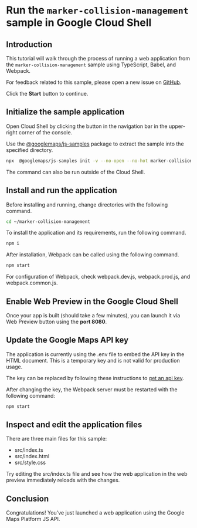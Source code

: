 # Run the `marker-collision-management` sample in Google Cloud Shell

<walkthrough-tutorial-duration duration="10"/>

## Introduction

This tutorial will walk through the process of running a web application from
the `marker-collision-management` sample using TypeScript, Babel, and Webpack.

For feedback related to this sample, please open a new issue on
[GitHub](https://github.com/googlemaps/js-samples/issues).

Click the **Start** button to continue.

## Initialize the sample application

Open Cloud Shell by clicking the
<walkthrough-cloud-shell-icon></walkthrough-cloud-shell-icon> button in the
navigation bar in the upper-right corner of the console.

Use the [@googlemaps/js-samples](https://www.npmjs.com/package/@googlemaps/js-samples) package to
extract the sample into the specified directory.

```bash
npx  @googlemaps/js-samples init -v --no-open --no-hot marker-collision-management ~/marker-collision-management
```

The command can also be run outside of the Cloud Shell.

## Install and run the application

Before installing and running, change directories with the following command.

```bash
cd ~/marker-collision-management
```

To install the application and its requirements, run the following command.

```bash
npm i
```

After installation, Webpack can be called using the following command.

```bash
npm start
```

For configuration of Webpack, check
<walkthrough-editor-open-file filePath="marker-collision-management/webpack.dev.js">webpack.dev.js</walkthrough-editor-open-file>,
<walkthrough-editor-open-file filePath="marker-collision-management/webpack.prod.js">webpack.prod.js</walkthrough-editor-open-file>,
and
<walkthrough-editor-open-file filePath="marker-collision-management/webpack.common.js">webpack.common.js</walkthrough-editor-open-file>.

## Enable Web Preview in the Google Cloud Shell

Once your app is built (should take a few minutes), you can launch it via
<walkthrough-spotlight-pointer target="cloudshell" spotlightId="devshell-web-preview-button">Web
Preview button</walkthrough-spotlight-pointer> using the **port 8080**.

## Update the Google Maps API key

The application is currently using the
<walkthrough-editor-open-file filePath="marker-collision-management/.env">.env</walkthrough-editor-open-file>
file to embed the API key in the HTML document. This is a temporary key and is
not valid for production usage.

The key can be replaced by following these instructions to
[get an api key](https://developers.google.com/maps/documentation/javascript/get-api-key).

After changing the key, the Webpack server must be restarted with the following
command:

```bash
npm start
```

## Inspect and edit the application files

There are three main files for this sample:

*   <walkthrough-editor-open-file filePath="marker-collision-management/src/index.ts">src/index.ts</walkthrough-editor-open-file>
*   <walkthrough-editor-open-file filePath="marker-collision-management/src/index.html">src/index.html</walkthrough-editor-open-file>
*   <walkthrough-editor-open-file filePath="marker-collision-management/src/style.css">src/style.css</walkthrough-editor-open-file>

Try editing the <walkthrough-editor-open-file filePath="marker-collision-management/src/index.ts">src/index.ts</walkthrough-editor-open-file> file and see how the web application in the web preview immediately reloads with the changes.

## Conclusion

<walkthrough-conclusion-trophy></walkthrough-conclusion-trophy>

Congratulations! You've just launched a web application using the Google Maps
Platform JS API.
